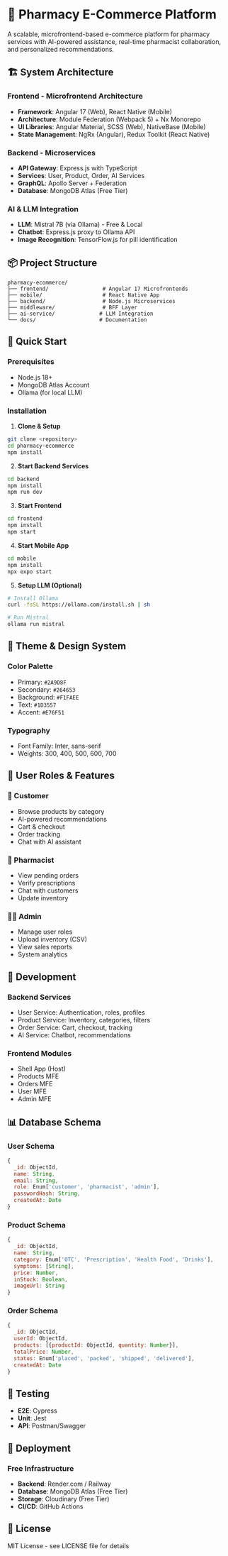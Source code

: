 # 💊 Pharmacy E-Commerce Platform

A scalable, microfrontend-based e-commerce platform for pharmacy services with AI-powered assistance, real-time pharmacist collaboration, and personalized recommendations.

## 🏗️ System Architecture

### Frontend - Microfrontend Architecture
- **Framework**: Angular 17 (Web), React Native (Mobile)
- **Architecture**: Module Federation (Webpack 5) + Nx Monorepo
- **UI Libraries**: Angular Material, SCSS (Web), NativeBase (Mobile)
- **State Management**: NgRx (Angular), Redux Toolkit (React Native)

### Backend - Microservices
- **API Gateway**: Express.js with TypeScript
- **Services**: User, Product, Order, AI Services
- **GraphQL**: Apollo Server + Federation
- **Database**: MongoDB Atlas (Free Tier)

### AI & LLM Integration
- **LLM**: Mistral 7B (via Ollama) - Free & Local
- **Chatbot**: Express.js proxy to Ollama API
- **Image Recognition**: TensorFlow.js for pill identification

## 📦 Project Structure

```
pharmacy-ecommerce/
├── frontend/                 # Angular 17 Microfrontends
├── mobile/                   # React Native App
├── backend/                  # Node.js Microservices
├── middleware/               # BFF Layer
├── ai-service/              # LLM Integration
└── docs/                    # Documentation
```

## 🚀 Quick Start

### Prerequisites
- Node.js 18+
- MongoDB Atlas Account
- Ollama (for local LLM)

### Installation

1. **Clone & Setup**
```bash
git clone <repository>
cd pharmacy-ecommerce
npm install
```

2. **Start Backend Services**
```bash
cd backend
npm install
npm run dev
```

3. **Start Frontend**
```bash
cd frontend
npm install
npm start
```

4. **Start Mobile App**
```bash
cd mobile
npm install
npx expo start
```

5. **Setup LLM (Optional)**
```bash
# Install Ollama
curl -fsSL https://ollama.com/install.sh | sh

# Run Mistral
ollama run mistral
```

## 🎨 Theme & Design System

### Color Palette
- Primary: `#2A9D8F`
- Secondary: `#264653`
- Background: `#F1FAEE`
- Text: `#1D3557`
- Accent: `#E76F51`

### Typography
- Font Family: Inter, sans-serif
- Weights: 300, 400, 500, 600, 700

## 📱 User Roles & Features

### 👤 Customer
- Browse products by category
- AI-powered recommendations
- Cart & checkout
- Order tracking
- Chat with AI assistant

### 💊 Pharmacist
- View pending orders
- Verify prescriptions
- Chat with customers
- Update inventory

### 👩‍💼 Admin
- Manage user roles
- Upload inventory (CSV)
- View sales reports
- System analytics

## 🔧 Development

### Backend Services
- User Service: Authentication, roles, profiles
- Product Service: Inventory, categories, filters
- Order Service: Cart, checkout, tracking
- AI Service: Chatbot, recommendations

### Frontend Modules
- Shell App (Host)
- Products MFE
- Orders MFE
- User MFE
- Admin MFE

## 📊 Database Schema

### User Schema
```javascript
{
  _id: ObjectId,
  name: String,
  email: String,
  role: Enum['customer', 'pharmacist', 'admin'],
  passwordHash: String,
  createdAt: Date
}
```

### Product Schema
```javascript
{
  _id: ObjectId,
  name: String,
  category: Enum['OTC', 'Prescription', 'Health Food', 'Drinks'],
  symptoms: [String],
  price: Number,
  inStock: Boolean,
  imageUrl: String
}
```

### Order Schema
```javascript
{
  _id: ObjectId,
  userId: ObjectId,
  products: [{productId: ObjectId, quantity: Number}],
  totalPrice: Number,
  status: Enum['placed', 'packed', 'shipped', 'delivered'],
  createdAt: Date
}
```

## 🧪 Testing

- **E2E**: Cypress
- **Unit**: Jest
- **API**: Postman/Swagger

## 🚀 Deployment

### Free Infrastructure
- **Backend**: Render.com / Railway
- **Database**: MongoDB Atlas (Free Tier)
- **Storage**: Cloudinary (Free Tier)
- **CI/CD**: GitHub Actions

## 📝 License

MIT License - see LICENSE file for details 